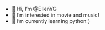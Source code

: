 - 👋 Hi, I’m @EllenYG
- 👀 I’m interested in movie and music!
- 🌱 I’m currently learning python:)


<!---
EllenYG/EllenYG is a ✨ special ✨ repository because its `README.md` (this file) appears on your GitHub profile.
You can click the Preview link to take a look at your changes.
--->
